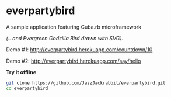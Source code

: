 everpartybird
=============

A sample application featuring Cuba.rb microframework

*(.. and Evergreen Godzilla Bird drawn with SVG).*

Demo #1: http://everpartybird.herokuapp.com/countdown/10

Demo #2: http://everpartybird.herokuapp.com/say/hello

**Try it offline**

```sh
git clone https://github.com/JazzJackrabbit/everpartybird.git
cd everpartybird

``` 
